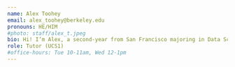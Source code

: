 ```yaml
---
name: Alex Toohey
email: alex_toohey@berkeley.edu
pronouns: HE/HIM
#photo: staff/alex_t.jpeg
bio: Hi! I’m Alex, a second-year from San Francisco majoring in Data Science. I love spending time outdoors, especially skiing, hiking, and playing tennis.
role: Tutor (UCS1)
#office-hours: Tue 10-11am, Wed 12-1pm
---
```

